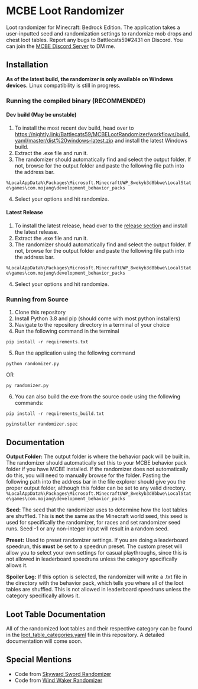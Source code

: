 # MCBE Loot Randomizer

Loot randomizer for Minecraft: Bedrock Edition. The application takes a user-inputted seed and randomization settings to randomize mob drops and chest loot tables.
Report any bugs to Battlecats59#2431 on Discord. You can join the [MCBE Discord Server](https://discord.gg/RDq2Sm8xYm) to DM me.

## Installation

**As of the latest build, the randomizer is only available on Windows devices.** Linux compatibility is still in progress.

### Running the compiled binary **(RECOMMENDED)**

#### Dev build (May be unstable)
1. To install the most recent dev build, head over to https://nightly.link/Battlecats59/MCBELootRandomizer/workflows/build.yaml/master/dist%20windows-latest.zip and install the latest Windows build.
2. Extract the .exe file and run it.
3. The randomizer should automatically find and select the output folder. If not, browse for the output folder and paste the following file path into the address bar.

` %LocalAppData%\Packages\Microsoft.MinecraftUWP_8wekyb3d8bbwe\LocalState\games\com.mojang\development_behavior_packs `

4. Select your options and hit randomize.

#### Latest Release
1. To install the latest release, head over to the [release section](https://github.com/Battlecats59/MCBELootRandomizer/releases) and install the latest release.
2. Extract the .exe file and run it.
3. The randomizer should automatically find and select the output folder. If not, browse for the output folder and paste the following file path into the address bar.

` %LocalAppData%\Packages\Microsoft.MinecraftUWP_8wekyb3d8bbwe\LocalState\games\com.mojang\development_behavior_packs `

4. Select your options and hit randomize.

### Running from Source

1. Clone this repository
2. Install Python 3.8 and pip (should come with most python installers)
3. Navigate to the repository directory in a terminal of your choice
4. Run the following command in the terminal

` pip install -r requirements.txt `

5. Run the application using the following command

` python randomizer.py `

OR

` py randomizer.py `


6. You can also build the exe from the source code using the following commands:

` pip install -r requirements_build.txt `

` pyinstaller randomizer.spec `


## Documentation

**Output Folder:** The output folder is where the behavior pack will be built in. The randomizer should automatically set this to your MCBE behavior pack folder if you have MCBE installed. If the randomizer does not automatically do this, you will need to manually browse for the folder. Pasting the following path into the address bar in the file explorer should give you the proper output folder, although this folder can be set to any valid directory.
` %LocalAppData%\Packages\Microsoft.MinecraftUWP_8wekyb3d8bbwe\LocalState\games\com.mojang\development_behavior_packs `

**Seed:** The seed that the randomizer uses to determine how the loot tables are shuffled. This is **not** the same as the Minecraft world seed, this seed is used for specifically the randomizer, for races and set randomizer seed runs. Seed -1 or any non-integer input will result in a random seed.

**Preset:** Used to preset randomizer settings. If you are doing a leaderboard speedrun, this **must** be set to a speedrun preset. The custom preset will allow you to select your own settings for casual playthroughs, since this is not allowed in leaderboard speedruns unless the category specifically allows it.

**Spoiler Log:** If this option is selected, the randomizer will write a .txt file in the directory with the behavior pack, which tells you where all of the loot tables are shuffled. This is not allowed in leaderboard speedruns unless the category specifically allows it.

## Loot Table Documentation

All of the randomized loot tables and their respective category can be found in the [loot_table_categories.yaml](https://github.com/Battlecats59/MCBELootRandomizer/blob/master/loot_table_categories.yaml) file in this repository. A detailed documentation will come soon.

## Special Mentions

- Code from [Skyward Sword Randomizer](https://github.com/lepelog/sslib)
- Code from [Wind Waker Randomizer](https://github.com/LagoLunatic/wwrando)
